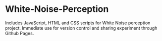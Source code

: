 # White-Noise-Perception
Includes JavaScript, HTML and CSS scripts for White Noise perception project. Immediate use for version control and sharing experiment through Github Pages.

